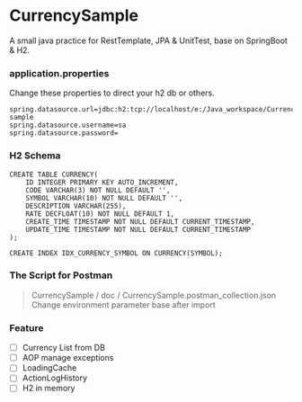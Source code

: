 # CurrencySample

A small java practice for RestTemplate, JPA & UnitTest,  base on SpringBoot & H2.

### application.properties
Change these properties to direct your h2 db or others. 

```properties
spring.datasource.url=jdbc:h2:tcp://localhost/e:/Java_workspace/CurrencySample/h2Data/currency-sample
spring.datasource.username=sa
spring.datasource.password=
```
### H2 Schema
```roomsql
CREATE TABLE CURRENCY(
    ID INTEGER PRIMARY KEY AUTO_INCREMENT,
    CODE VARCHAR(3) NOT NULL DEFAULT '',
    SYMBOL VARCHAR(10) NOT NULL DEFAULT '',
    DESCRIPTION VARCHAR(255),
    RATE DECFLOAT(10) NOT NULL DEFAULT 1,
    CREATE_TIME TIMESTAMP NOT NULL DEFAULT CURRENT_TIMESTAMP,
    UPDATE_TIME TIMESTAMP NOT NULL DEFAULT CURRENT_TIMESTAMP
);

CREATE INDEX IDX_CURRENCY_SYMBOL ON CURRENCY(SYMBOL);
```

### The Script for Postman
> CurrencySample / doc / CurrencySample.postman_collection.json
Change environment parameter base after import


### Feature
- [ ] Currency List from DB
- [ ] AOP manage exceptions
- [ ] LoadingCache
- [ ] ActionLogHistory
- [ ] H2 in memory
